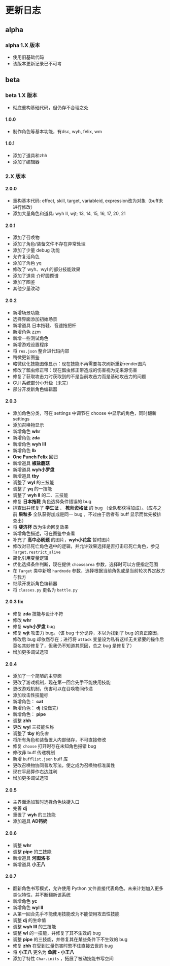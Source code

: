 # 更新日志

## alpha

### alpha 1.X 版本

- 使用旧基础代码
- 该版本更新记录已不可考

## beta

### beta 1.X 版本

- 彻底重构基础代码，但仍存不合理之处

#### 1.0.0

- 制作角色等基本功能，有dsc, wyh, felix, wm

#### 1.0.1

- 添加了道具和zhh
- 添加了编辑器

### 2.X 版本

#### 2.0.0

- 重构基本代码: effect, skill, target, variableid, expression改为对象（buff未进行修改）
- 添加大量角色和道具: wyh II, wjt; 13, 14, 15, 16, 17, 20, 21

#### 2.0.1

- 添加了召唤物
- 添加了角色/装备文件不存在异常处理
- 添加了少量 debug 功能
- 允许复活角色
- 添加了角色 yq
- 修改了 wyh、wyl 的部分技能效果
- 添加了道具 介籽圆题谱
- 添加了图鉴
- 其他少量改动

#### 2.0.2

- 新增场景功能
- 选择界面添加初始场景
- 新增道具 日本拖鞋、音速拖把杆
- 新增角色 zzm
- 新增一些测试角色
- 新增游戏设置程序
- 将 `res.json` 整合进代码内部
- 稍微更新图鉴
- 略微优化技能图像显示：现在技能不再需要每次刷新重新render图片
- 修改了瓢虫修正带：现在瓢虫修正带造成的伤害视为无来源伤害
- 修复了获取攻击力时获取到的不是当前攻击力而是基础攻击力的问题
- GUI 系统部分小升级（未完）
- 部分开发新角色编辑器

#### 2.0.3

- 添加角色分类，可在 settings 中调节在 choose 中显示的角色，同时翻新 settings
- 添加召唤物显示
- 新增角色 **whr**
- 新增角色 **zda**
- 新增角色 **wyh III**
- 新增角色 **lb**
- **One Punch Felix** 回归
- 新增道具 **椒盐蘑菇**
- 新增道具 **wyh小罗盘**
- 新增道具 **tby**
- 调整了 **wyl** 的三技能
- 调整了 **yq** 的一技能
- 调整了 **wyh II** 的二、三技能
- 修复 **日本拖鞋** 角色选择条件错误的 bug
- 排查出并修复了 **学生证** 、 **教师资格证** 的 bug （全队都获得加成）。（应与之前 **果粒多** 全队获得加成是同一 bug ，不过由于后者有 buff 显示而优先被排查出）
- 将 **斐济杯** 改为生命回复效果
- 新增角色描述，可在图鉴中查看
- 补充了 **高中必刷题** 的图片，**wyh小花盆** 暂时图片
- 修改对已死亡角色选中的逻辑，并允许效果选择是否打击已死亡角色，参见 `Target.restrict_alive`
- 简化引用变量逻辑
- 优化选择条件判断，现在提供 `choosearea` 参数，选择时可以方便指定范围
- 在 `Target` 类中新增 `hardmode` 参数，选择根据当前角色或是当前轮次界定敌方与我方
- 继续开发新角色编辑器
- 将 `classes.py` 更名为 `battle.py`

#### 2.0.3 fix

- 修复 **zda** 技能与设计不符
- 修改 **whr**
- 修复 **wyh小罗盘** bug
- 修复 **wjt** 攻击力 bug。（该 bug 十分诡异，本以为找到了 bug 的真正原因，修改后 bug 却依然存在；进行将 `attack` 变量设为私有这样无关紧要的操作后莫名其妙修复了，但我仍不知道其原因，总之 bug 是修复了）
- 增加更多调试选项

#### 2.0.4

- 添加了一个简陋的主界面
- 更改了游戏机制，现在第一回合先手不能使用技能
- 更改游戏机制，伤害可以在召唤物间传递
- 添加攻击性技能标
- 新增角色： **cat**
- 新增角色： **dj** (没做完)
- 新增角色： **pipe**
- 调整 **zhh**
- 更改 **wyl** 三技能名称
- 调整了 **tby** 的伤害
- 将所有角色和装备置入内部储存，不可直接修改
- 修复 `choose` 打开时存在未知角色报错 bug
- 修改非 buff 传递机制
- 新增 `bufflist.json` buff 库
- 更改召唤物协同普攻写法，使之成为召唤物标准属性
- 现在平局算作右边胜利
- 增加更多调试选项

#### 2.0.5

- 主界面添加暂时选择角色快捷入口
- 完善 **dj**
- 重置了 **wyh** 的三技能
- 添加道具 **AD钙奶**

#### 2.0.6

- 调整 **whr**
- 调整 **pipe** 的三技能
- 新增道具 **河图洛书**
- 新增道具 **小王八**

#### 2.0.7

- 翻新角色书写模式，允许使用 Python 文件直接代表角色。未来计划加入更多类似特性，并不断翻新该系统
- 新增角色 **yc**
- 新增角色 **wyl II**
- 从第一回合先手不能使用技能改为不能使用攻击性技能
- 调整 **dj** 的生命值
- 调整 **wyh III** 的三技能
- 调整 **wl** 的一技能，并修复了其不生效的 bug
- 调整 **pipe** 的三技能，并修复其在某些条件下不生效的 bug
- 修复 **zhh** 在受到过量伤害时憋不住直接去世的 bug
- 将 **小王八** 更名为 **鱼牌 - 小王八**
- 添加了特性 `Char.inits` ，拓展了被动技能书写空间

